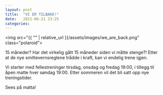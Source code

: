 ```yaml
---
layout: post
title:  "VI ER TILBAKE!"
date:   2021-06-21 23:25
categories:
---
```

<img src="{{ "" | relative_url }}/assets/images/we_are_back.png" class="polaroid">

15 måneder? Har det virkelig gått 15 måneder siden vi måtte stenge?! Etter at de nye smittevernsreglene trådde i kraft, kan vi endelig trene igjen.

Vi starter med fellestreninger tirsdag, onsdag og fredag 19:00, i tillegg til åpen matte hver søndag 19:00. Etter sommeren vil det bli satt opp nye treningstider.

Sees på matta!
